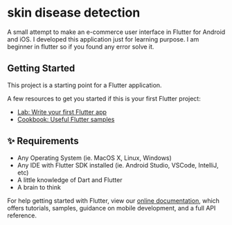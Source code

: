 # skin disease detection

A small attempt to make an e-commerce user interface in Flutter for Android and iOS. I developed this application just for learning purpose. I am beginner in flutter so if you found any error solve it.

## Getting Started

This project is a starting point for a Flutter application.

A few resources to get you started if this is your first Flutter project:

- [Lab: Write your first Flutter app](https://flutter.dev/docs/get-started/codelab)
- [Cookbook: Useful Flutter samples](https://flutter.dev/docs/cookbook)

## ✨ Requirements
- Any Operating System (ie. MacOS X, Linux, Windows)
- Any IDE with Flutter SDK installed (ie. Android Studio, VSCode, IntelliJ, etc)
- A little knowledge of Dart and Flutter
- A brain to think

For help getting started with Flutter, view our
[online documentation](https://flutter.dev/docs), which offers tutorials,
samples, guidance on mobile development, and a full API reference.
